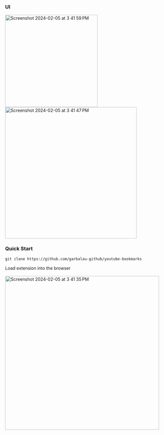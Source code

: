 ### UI

<img width="300" alt="Screenshot 2024-02-05 at 3 41 59 PM" src="https://github.com/garbalau-github/youtube-bookmarks/assets/53371076/98cefb9a-e207-45a6-96cc-0e15d3beda4f">
<img width="427" alt="Screenshot 2024-02-05 at 3 41 47 PM" src="https://github.com/garbalau-github/youtube-bookmarks/assets/53371076/f023bfc3-46ca-4151-ad95-ea2a39a57933">

### Quick Start

```
git clone https://github.com/garbalau-github/youtube-bookmarks
```

Load extension into the browser <br />
<br />
<img width="500" alt="Screenshot 2024-02-05 at 3 41 35 PM" src="https://github.com/garbalau-github/youtube-bookmarks/assets/53371076/3a4feb9d-846c-47c0-b620-391e3bd8a8ea">
